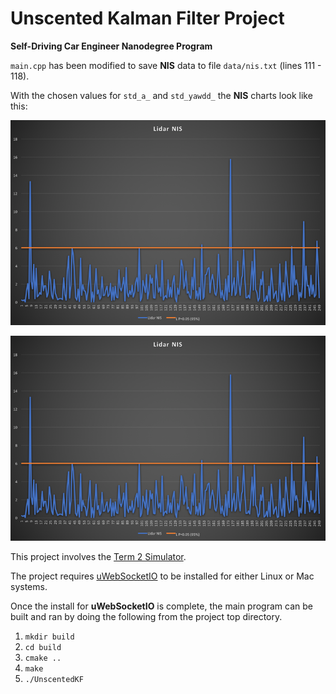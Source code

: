 [//]: # (Image References)
[lidarNIS]: ./data/LidarNIS.png
[radarNIS]: ./data/LidarNIS.png

# Unscented Kalman Filter Project
**Self-Driving Car Engineer Nanodegree Program**

`main.cpp` has been modified to save **NIS** data to file `data/nis.txt` (lines 111 - 118).

With the chosen values for `std_a_` and `std_yawdd_` the **NIS** charts look like this:

![alt text][LidarNIS]

![alt text][radarNIS]

This project involves the [Term 2 Simulator](https://github.com/udacity/self-driving-car-sim/releases).

The project requires [uWebSocketIO](https://github.com/uWebSockets/uWebSockets) to be installed for either Linux or Mac systems.

Once the install for **uWebSocketIO** is complete, the main program can be built and ran by doing the following from the project top directory.

1. `mkdir build`
2. `cd build`
3. `cmake ..`
4. `make`
5. `./UnscentedKF`
